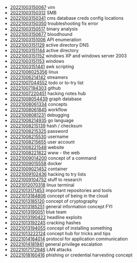 - [20221003150067](/zet/20221003150067/README.md) vim
- [20221003150312](/zet/20221003150312/README.md) SMB
- [20221003150341](/zet/20221003150341/README.md) cms database creds config locations
- [20221003150350](/zet/20221003150350/README.md) troubleshooting fix error
- [20221003150517](/zet/20221003150517/README.md) binary analysis
- [20221003150677](/zet/20221003150677/README.md) bloodhound
- [20221003151006](/zet/20221003151006/README.md) API enumeration
- [20221003151129](/zet/20221003151129/README.md) active directory  DNS
- [20221003151144](/zet/20221003151144/README.md) active directory
- [20221003151152](/zet/20221003151152/README.md) windows XP and windows server 2003
- [20221003151153](/zet/20221003151153/README.md) windows
- [20221003151441](/zet/20221003151441/README.md) awk scripting
- [20221006025356](/zet/20221006025356/README.md) linux
- [20221006214142](/zet/20221006214142/README.md) streamers
- [20221007044552](/zet/20221007044552/README.md) todo or to-try list
- [20221007194303](/zet/20221007194303/README.md) github
- [20221007220451](/zet/20221007220451/README.md) hacking notes hub
- [20221008054439](/zet/20221008054439/README.md) graph database
- [20221008061334](/zet/20221008061334/README.md) concepts
- [20221008061845](/zet/20221008061845/README.md) workflow
- [20221008081231](/zet/20221008081231/README.md) debugging
- [20221008214935](/zet/20221008214935/README.md) go language
- [20221008215139](/zet/20221008215139/README.md) hash / checksum
- [20221008215325](/zet/20221008215325/README.md) password
- [20221008215530](/zet/20221008215530/README.md) username
- [20221008215655](/zet/20221008215655/README.md) user account
- [20221008221548](/zet/20221008221548/README.md) website
- [20221008221822](/zet/20221008221822/README.md) www - the web
- [20221009014200](/zet/20221009014200/README.md) concept of a command
- [20221009015558](/zet/20221009015558/README.md) docker
- [20221009021452](/zet/20221009021452/README.md) container
- [20221009102436](/zet/20221009102436/README.md) hacking to try lists
- [20221009104752](/zet/20221009104752/README.md) stuff to research
- [20221012070318](/zet/20221012070318/README.md) linux terminal
- [20221013171453](/zet/20221013171453/README.md) important repositories and tools
- [20221013184806](/zet/20221013184806/README.md) concept of being in the cloud
- [20221013185120](/zet/20221013185120/README.md) concept of cryptography
- [20221013185251](/zet/20221013185251/README.md) general information concept FYI
- [20221013190051](/zet/20221013190051/README.md) blue team
- [20221013190422](/zet/20221013190422/README.md) headline exploits
- [20221013192245](/zet/20221013192245/README.md) cracking hashes
- [20221013194055](/zet/20221013194055/README.md) concept of installing something
- [20221013222124](/zet/20221013222124/README.md) concept hub for tricks and tips
- [20221014164014](/zet/20221014164014/README.md) protocol for application communication
- [20221014181941](/zet/20221014181941/README.md) general privilege escalation
- [20221017172946](/zet/20221017172946/README.md) LAN attacks
- [20221018160416](/zet/20221018160416/README.md) phishing or credential harvesting concept
